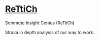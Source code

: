# [ReTtiCh](https://rettichdieorganisation.github.io/ReTtiChDasRepo/)
Sommute Insight Genius (ReTtiCh)

Strava in depth analysis of our way to work.
